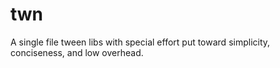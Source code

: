 # twn
A single file tween libs with special effort put toward simplicity, conciseness, and low overhead.
